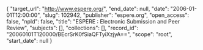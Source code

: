 {
  "target_url": "http://www.espere.org/", 
  "end_date": null, 
  "date": "2006-01-01T12:00:00", 
  "slug": 102942, 
  "publisher": "espere.org", 
  "open_access": false, 
  "npld": false, 
  "title": "ESPERE : Electronic Submission and Peer Review", 
  "subjects": [], 
  "collections": [], 
  "record_id": "20060101T120000/BEcrSrK0fSiaQFTyiXzjyA==", 
  "scope": "root", 
  "start_date": null
}

